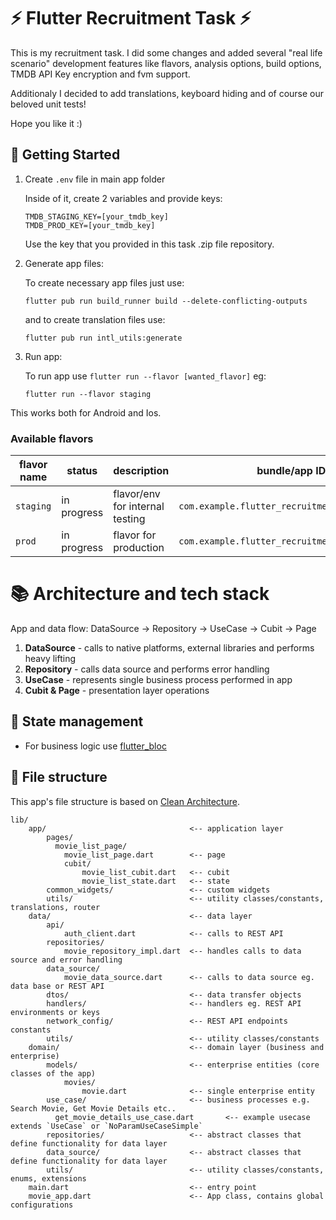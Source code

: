 # ⚡ Flutter Recruitment Task ⚡
This is my recruitment task. I did some changes and added several "real life scenario" development features like flavors, analysis options, build options, TMDB API Key encryption and fvm support.

Additionaly I decided to add translations, keyboard hiding and of course our beloved unit tests!

Hope you like it :)

## 🚀 Getting Started
1. Create `.env` file in main app folder

    Inside of it, create 2 variables and provide keys:
    ```shell
    TMDB_STAGING_KEY=[your_tmdb_key]
    TMDB_PROD_KEY=[your_tmdb_key]
    ```
    Use the key that you provided in this task .zip file repository.

2. Generate app files:

    To create necessary app files just use:
    ```shell
    flutter pub run build_runner build --delete-conflicting-outputs
    ```

    and to create translation files use:
    ```shell
    flutter pub run intl_utils:generate
    ```
3. Run app:

    To run app use `flutter run --flavor [wanted_flavor]` eg:
    ```shell
    flutter run --flavor staging
    ```
This works both for Android and Ios. 

### Available flavors


|flavor name|status|description| bundle/app ID          |
|---|---|---|------------------------|
|`staging`|in progress|flavor/env for internal testing| `com.example.flutter_recruitment_task.staging`      |
|`prod`|in progress|flavor for production| `com.example.flutter_recruitment_task` |

# 📚 Architecture and tech stack
App and data flow:
DataSource -> Repository -> UseCase -> Cubit -> Page

1. **DataSource** - calls to native platforms, external libraries and performs heavy lifting
2. **Repository** - calls data source and performs error handling
3. **UseCase** - represents single business process performed in app
4. **Cubit & Page** - presentation layer operations

## 🚩 State management

- For business logic use [flutter_bloc](https://pub.dev/packages/flutter_bloc)

## 📂 File structure
This app's file structure is based on [Clean Architecture](https://blog.cleancoder.com/uncle-bob/2012/08/13/the-clean-architecture.html).
```
lib/
    app/                         	    <-- application layer
        pages/
          movie_list_page/
	        movie_list_page.dart        <-- page
            cubit/
	            movie_list_cubit.dart	<-- cubit
	            movie_list_state.dart   <-- state
        common_widgets/                 <-- custom widgets
        utils/                    	    <-- utility classes/constants, translations, router
    data/                         	    <-- data layer
        api/
            auth_client.dart            <-- calls to REST API
        repositories/
			movie_repository_impl.dart 	<-- handles calls to data source and error handling
        data_source/
		    movie_data_source.dart      <-- calls to data source eg. data base or REST API
        dtos/                           <-- data transfer objects
        handlers/                       <-- handlers eg. REST API environments or keys
        network_config/                 <-- REST API endpoints constants
        utils/                    	    <-- utility classes/constants
    domain/                       	    <-- domain layer (business and enterprise)
        models/                         <-- enterprise entities (core classes of the app)
            movies/
                movie.dart              <-- single enterprise entity
        use_case/                       <-- business processes e.g. Search Movie, Get Movie Details etc..
          get_movie_details_use_case.dart       <-- example usecase extends `UseCase` or `NoParamUseCaseSimple`
        repositories/                   <-- abstract classes that define functionality for data layer
        data_source/                    <-- abstract classes that define functionality for data layer
        utils/                    	    <-- utility classes/constants, enums, extensions
    main.dart                     	    <-- entry point
    movie_app.dart                     	<-- App class, contains global configurations

```

